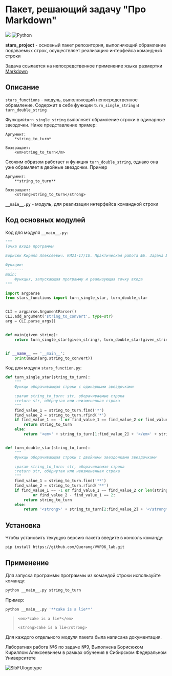 # **Пакет, решающий задачу "Про Markdown"**

![](https://img.shields.io/github/watchers/Querang/VVPD6_lab?style=social)
![Python](https://img.shields.io/pypi/pyversions/clubhouse?color=red)

**stars_project** - основный пакет репозитория, выполняющий обрамление подаваемых строк, осуществляет реализацию интерфейса командный строки

Задача ссылается на непосредственное применение языка размертки [Markdown](https://ru.wikipedia.org/wiki/Markdown)

## **Описание**

```stars_functions```  - модуль, выполняющий непосредственное обрамление. Содержит в себе функции ```turn_single_string``` и ```turn_double_string```

Функция```turn_single_string``` выполняет обрамление строки в одинарные звездочки. Ниже представление пример:
```
Aргумент:
    *string_to_turn*

Возвращает:
    <em>string_to_turn</m>
```
Схожим образом работает и функция ```turn_double_string```, однако она уже обрамляет в двойные звездочки. Пример
```
Аргумент:
    **string_to_turn**
    
Возвращает:
    <strong>string_to_turn</strong>
```
**```__main__.py```** - модуль, для реализации интерфейса командной строки

## **Код основных модулей**

Код для модуля ```__main__.py```:
```python
"""
Точка входа программы

Борисюк Кирилл Алексеевич. КИ21-17/1б. Практическая работа №6. Задача №9.

Функции:
--------
main:
    Функция, запускающая программу и реализующая точку входа
"""

import argparse
from stars_functions import turn_single_star, turn_double_star


CLI = argparse.ArgumentParser()
CLI.add_argument('string_to_convert', type=str)
arg = CLI.parse_args()


def main(given_string):
    return turn_single_star(given_string), turn_double_star(given_string)


if __name__ == '__main__':
    print(main(arg.string_to_convert))
```
Код для модуля ```stars_function.py```:
```python
def turn_single_star(string_to_turn):
    """
    Функци оборачивающая строки с одинарными звездочками

    :param string_to_turn: str, оборачиваемые строка
    :return str, обёрнутая или неизмененная строка
    """
    find_value_1 = string_to_turn.find('*')
    find_value_2 = string_to_turn.rfind('*')
    if find_value_1 == -1 or find_value_1 == find_value_2 or find_value_2 - find_value_1 == 1:
        return string_to_turn
    else:
        return '<em>' + string_to_turn[1:find_value_2] + '</em>' + string_to_turn[find_value_2+1:]


def turn_double_star(string_to_turn):
    """
    Функци оборачивающая строки с двойными звездочками звездочками

    :param string_to_turn: str, оборачиваемая строка
    :return str, обёрнутая или неизмененная строка
    """
    find_value_1 = string_to_turn.find('**')
    find_value_2 = string_to_turn.rfind('**')
    if find_value_1 == -1 or find_value_1 == find_value_2 or len(string_to_turn) <= 4\
            or find_value_2 - find_value_1 == 2:
        return string_to_turn
    else:
        return '<strong>' + string_to_turn[2:find_value_2] + '</strong>' + string_to_turn[find_value_2+2:]
```
## **Установка**

Чтобы установить текущую версию пакета введите в консоль команду:
```bash
pip install https://github.com/Querang/VVPD6_lab.git
```
## **Применение**

Для запуска программы программы из командой строки используйте команду:
```bash
python __main__.py string_to_turn
```
Пример:
```bash
python __main__.py '**cake is a lie**'
```
>```<em>*cake is a lie*</em>```
> 
> ```<strong>cake is a lie</strong>```

Для каждого отдельного модуля пакета была написана документация.

Лаборатная работа №6 по задаче №9, Выполнена Борисюком Кириллом Алексеевичем в рамках обучения в Сибирском Федеральном Университете

![SibFUlogotype](https://online.sfu-kras.ru/pluginfile.php/1606/mod_page/content/67/sfu.png)
